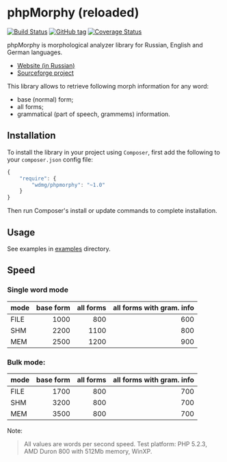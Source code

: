 phpMorphy (reloaded)
===================

[![Build Status](https://api.travis-ci.org/wdmg/phpmorphy.png?branch=master)](https://travis-ci.org/wdmg/phpmorphy)
[![GitHub tag](https://img.shields.io/github/tag/wdmg/phpmorphy.svg?label=latest)](https://packagist.org/packages/wdmg/phpmorphy)
[![Coverage Status](https://coveralls.io/repos/wdmg/phpmorphy/badge.svg?branch=master)](https://coveralls.io/r/wdmg/phpmorphy?branch=master)

phpMorphy is morphological analyzer library for Russian, English and German languages.

 * [Website (in Russian)](http://phpmorphy.sourceforge.net/)
 * [Sourceforge project](http://sourceforge.net/projects/phpmorphy)


This library allows to retrieve following morph information for any word:
 * base (normal) form;
 * all forms;
 * grammatical (part of speech, grammems) information.

## Installation

To install the library in your project using `Composer`, first add the following to your `composer.json`
config file:
```javascript
{
    "require": {
        "wdmg/phpmorphy": "~1.0"
    }
}
```
Then run Composer's install or update commands to complete installation.

## Usage

See examples in [examples](examples) directory.

## Speed

### Single word mode

| mode          | base form       | all forms     | all forms with gram. info |
|:------------- | ---------------:| -------------:| -------------------------:|
| FILE          | 1000            |  800          | 600                       |
| SHM           | 2200            | 1100          | 800                       |
| MEM           | 2500            | 1200          | 900                       |


### Bulk mode:

| mode          | base form       | all forms     | all forms with gram. info |
|:------------- | ---------------:| -------------:| -------------------------:|
| FILE          | 1700            | 800           | 700                       |
| SHM           | 3200            | 800           | 700                       |
| MEM           | 3500            | 800           | 700                       |


Note:
> All values are words per second speed.
> Test platform: PHP 5.2.3, AMD Duron 800 with 512Mb memory, WinXP.
